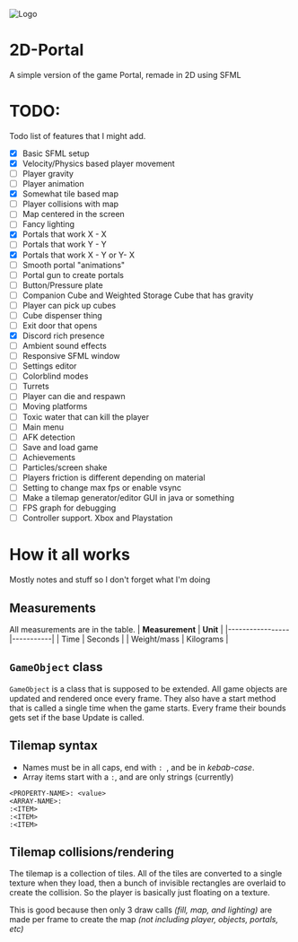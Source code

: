 ![Logo](https://i.imgur.com/qWTtHqe.png)
# 2D-Portal
A simple version of the game Portal, remade in 2D using SFML

# TODO:
Todo list of features that I might add.
- [x] Basic SFML setup
- [x] Velocity/Physics based player movement
- [ ] Player gravity
- [ ] Player animation
- [x] Somewhat tile based map
- [ ] Player collisions with map
- [ ] Map centered in the screen
- [ ] Fancy lighting
- [x] Portals that work X - X
- [ ] Portals that work Y - Y
- [x] Portals that work X - Y or Y- X
- [ ] Smooth portal "animations"
- [ ] Portal gun to create portals
- [ ] Button/Pressure plate
- [ ] Companion Cube and Weighted Storage Cube that has gravity
- [ ] Player can pick up cubes
- [ ] Cube dispenser thing
- [ ] Exit door that opens
- [x] Discord rich presence
- [ ] Ambient sound effects
- [ ] Responsive SFML window
- [ ] Settings editor
- [ ] Colorblind modes
- [ ] Turrets
- [ ] Player can die and respawn
- [ ] Moving platforms
- [ ] Toxic water that can kill the player
- [ ] Main menu
- [ ] AFK detection
- [ ] Save and load game
- [ ] Achievements
- [ ] Particles/screen shake
- [ ] Players friction is different depending on material
- [ ] Setting to change max fps or enable vsync
- [ ] Make a tilemap generator/editor GUI in java or something
- [ ] FPS graph for debugging
- [ ] Controller support. Xbox and Playstation

# How it all works
Mostly notes and stuff so I don't forget what I'm doing

## Measurements
All measurements are in the table.
| **Measurement** | **Unit**  |
|-----------------|-----------|
| Time            | Seconds   |
| Weight/mass     | Kilograms |

## `GameObject` class
`GameObject` is a class that is supposed to be extended. All game objects are updated and rendered once every frame. They also have a start method that is called a single time when the game starts. Every frame their bounds gets set if the base Update is called.
## Tilemap syntax
- Names must be in all caps, end with `: `, and be in *kebab-case*.
- Array items start with a `:`, and are only strings (currently)
```
<PROPERTY-NAME>: <value>
<ARRAY-NAME>:
:<ITEM>
:<ITEM>
:<ITEM>
```
## Tilemap collisions/rendering
The tilemap is a collection of tiles. All of the tiles are converted to a single texture when they load, then a bunch of invisible rectangles are overlaid to create the collision. So the player is basically just floating on a texture.

This is good because then only 3 draw calls *(fill, map, and lighting)* are made per frame to create the map *(not including player, objects, portals, etc)*